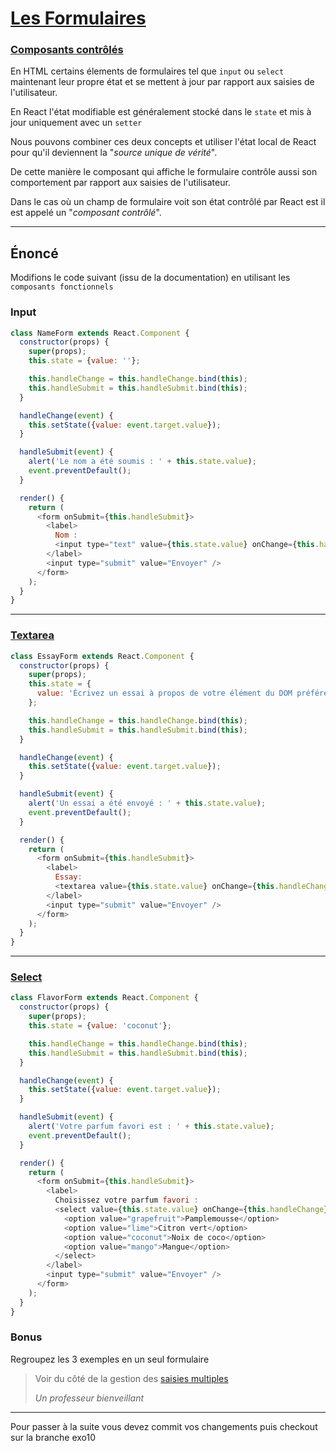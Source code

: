# [Les Formulaires](https://fr.reactjs.org/docs/forms.html)

### [Composants contrôlés](https://fr.reactjs.org/docs/forms.html#controlled-components)

En HTML certains élements de formulaires tel que `input` ou `select` maintenant leur propre état et se mettent à jour par rapport aux saisies de l'utilisateur.

En React l'état modifiable est généralement stocké dans le `state` et mis à jour uniquement avec un `setter`

Nous pouvons combiner ces deux concepts et utiliser l'état local de React pour qu'il deviennent la "*source unique de vérité*".

De cette manière le composant qui affiche le formulaire contrôle aussi son comportement par rapport aux saisies de l'utilisateur.

Dans le cas où un champ de formulaire voit son état contrôlé par React est il est appelé un "*composant contrôlé*".


--- 

## Énoncé

Modifions le code suivant (issu de la documentation) en utilisant les `composants fonctionnels`

### Input

```javascript
class NameForm extends React.Component {
  constructor(props) {
    super(props);
    this.state = {value: ''};

    this.handleChange = this.handleChange.bind(this);
    this.handleSubmit = this.handleSubmit.bind(this);
  }

  handleChange(event) {
    this.setState({value: event.target.value});
  }

  handleSubmit(event) {
    alert('Le nom a été soumis : ' + this.state.value);
    event.preventDefault();
  }

  render() {
    return (
      <form onSubmit={this.handleSubmit}>
        <label>
          Nom :
          <input type="text" value={this.state.value} onChange={this.handleChange} />
        </label>
        <input type="submit" value="Envoyer" />
      </form>
    );
  }
}

```

---

### [Textarea](https://fr.reactjs.org/docs/forms.html#the-textarea-tag)

```javascript
class EssayForm extends React.Component {
  constructor(props) {
    super(props);
    this.state = {
      value: 'Écrivez un essai à propos de votre élément du DOM préféré'
    };

    this.handleChange = this.handleChange.bind(this);
    this.handleSubmit = this.handleSubmit.bind(this);
  }

  handleChange(event) {
    this.setState({value: event.target.value});
  }

  handleSubmit(event) {
    alert('Un essai a été envoyé : ' + this.state.value);
    event.preventDefault();
  }

  render() {
    return (
      <form onSubmit={this.handleSubmit}>
        <label>
          Essay:
          <textarea value={this.state.value} onChange={this.handleChange} />
        </label>
        <input type="submit" value="Envoyer" />
      </form>
    );
  }
}
```
---

### [Select](https://fr.reactjs.org/docs/forms.html#the-select-tag)

```javascript
class FlavorForm extends React.Component {
  constructor(props) {
    super(props);
    this.state = {value: 'coconut'};

    this.handleChange = this.handleChange.bind(this);
    this.handleSubmit = this.handleSubmit.bind(this);
  }

  handleChange(event) {
    this.setState({value: event.target.value});
  }

  handleSubmit(event) {
    alert('Votre parfum favori est : ' + this.state.value);
    event.preventDefault();
  }

  render() {
    return (
      <form onSubmit={this.handleSubmit}>
        <label>
          Choisissez votre parfum favori :
          <select value={this.state.value} onChange={this.handleChange}>
            <option value="grapefruit">Pamplemousse</option>
            <option value="lime">Citron vert</option>
            <option value="coconut">Noix de coco</option>
            <option value="mango">Mangue</option>
          </select>
        </label>
        <input type="submit" value="Envoyer" />
      </form>
    );
  }
}
```

### Bonus

Regroupez les 3 exemples en un seul formulaire 

> Voir du côté de la gestion des [saisies multiples](https://fr.reactjs.org/docs/forms.html#handling-multiple-inputs)
>
><cite>Un professeur bienveillant</cite>


---

Pour passer à la suite vous devez commit vos changements puis checkout sur la branche exo10








